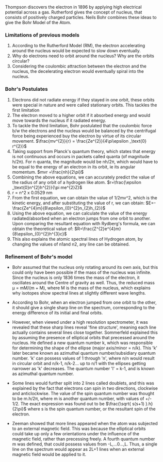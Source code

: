 Thompson discovers the electron in 1896 by applying high electrical potential across a gas. Rutherford gives the concept of nucleus, that consists of positively charged particles. Neils Bohr combines these ideas to give the Bohr Model of the Atom.

### Limitations of previous models

1. According to the Rutherford Model (RM), the electron accelerating around the nucleus would be expected to slow down eventually. 
2. Why do electrons need to orbit around the nucleus? Why are the orbits circular?
3. Considering the coulombic attraction between the electron and the nucleus, the decelerating electron would eventually spiral into the nucleus.

### Bohr's Postulates

1. Electrons did not radiate energy if they stayed in one orbit, these orbits were special in nature and were called stationary orbits. This tackles the first limitation
2. The electron moved to a higher orbit if it absorbed energy and would move towards the nucleus if it radiated energy.
3. To tackle the third limitation, Bohr postulated that the coulombic force b/w the electrons and the nucleus would be balanced by the centrifugal force being experienced buy the electron by virtue of its circular movement.  $\frac{mv^{2}}{r} = \frac{Ze^{2}}{4\pi\epsilon _\text{0} r^{2}}$
4. Taking support from Planck's quantum theory, which states that energy is not continuous and occurs in packets called quanta (of magnitude h/2π). For n quanta, the magnitude would be nh/2π, which would have to be equal to the energy of an electron in its orbit, ie its angular momentum.  $mvr =\frac{nh}{2\pi}$ 
5. Combining the above equations, we can accurately predict the value of the radius of any orbit of a hydrogen like atom.  $r=\frac{\epsilon _\text{0}n^{2}h^{2}}{\pi me^{2}Z}$
 6. r = n^2 x 0.0529 nm
 7. From the first equation, we can obtain the value of 1/2mv^2, which is the kinetic energy, and after substituting the value of r, we can obtain: $E=-\frac{Ze^{4}m}{8\epsilon_{0}^{2}n_{2}h_{2}}$
 8. Using the above equation, we can calculate the value of the energy radiated/absorbed when an electron jumps from one orbit to another. Upon comparing the resultant equation with Rydberg's formula, we can obtain the theoretical value of: $R=\frac{Z^{2}e^{4}m}{8\epsilon_{0}^{2}h^{3}c}$
 9. This also explains the atomic spectral lines of Hydrogen atom, by changing the values of n1and n2, any line can be obtained.

### Refinement of Bohr's model

- Bohr assumed that the nucleus only rotating around its own axis, but this could only have been possible if the mass of the nucleus was infinite. Since the nucleus is only 1836 times the mass of the electron, it oscillates around the Centre of gravity as well. Thus, the reduced mass µ = mM/(m + M), where M is the mass of the nucleus, which explains why isotopes show spectral lines at slightly different wave lengths. 

- According to Bohr, when an electron jumped from one orbit to the other, it should give a single sharp line on the spectrum, corresponding to the energy difference of its initial and final orbits.
- However, when viewed under a high resolution spectrometer, it was revealed that these sharp lines reveal 'fine structure', meaning each line actually contains several lines close together. Sommerfeld explained this by assuming the presence of elliptical orbits that precessed around the nucleus. He defined a new quantum number k, which was responsible for determining the shape of the ellipse (major axis/minor = n/k). This 'k' later became known as azimuthal quantum number/subsidiary quantum number. 'k' can possess values of 1 through 'n', where n/n would result in circular orbit and n/k-1, n/k-2... up to n/1 with the ellipses getting narrower as 'k' decreases. The quantum number 'l' = k-1, and is known as azimuthal quantum number.

- Some lines would further split into 2 lines called doublets, and this was explained by the fact that electrons can spin in two directions, clockwise and anticlockwise. The value of the spin quantum number was thought to be m.h/2π, where m is another quantum number, with values of +/- 1/2. The exact expression was found out to be $\frac{\sqrt{ s(s+1) }.h}{2\pi}$ where s is the spin quantum number, or the resultant spin of the electron.
 
- Zeeman showed that more lines appeared when the atom was subjected to an external magnetic field. This was because the elliptical orbits could take up only a few orientations under the influence of the magnetic field, rather than precessing freely. A fourth quantum number m was defined, that could possess values from -L,...0...,L. Thus, a single line on the spectrum would appear as 2L+1 lines when an external magnetic field would be applied to it. 
